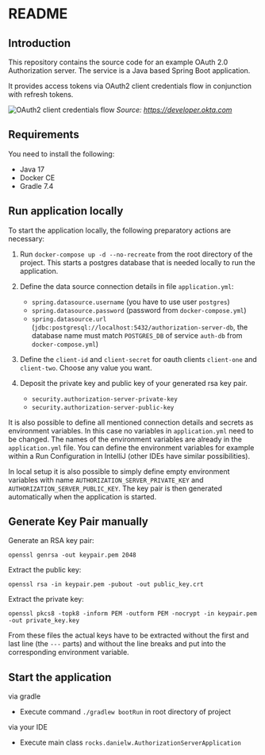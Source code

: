 # README

## Introduction

This repository contains the source code for an example OAuth 2.0 Authorization server. The service is a Java based Spring Boot application.

It provides access tokens via OAuth2 client credentials flow in conjunction with refresh tokens.

![OAuth2 client credentials flow](https://developer.okta.com/assets-jekyll/blog/client-credentials-spring-security/client-credentials-sequence-7fee4525b7b3e50e56ab635711468599b17126e8a8393986c572fffc2c4883b3.png)
_Source: https://developer.okta.com_

## Requirements

You need to install the following:

- Java 17
- Docker CE
- Gradle 7.4

## Run application locally

To start the application locally, the following preparatory actions are necessary:

1. Run `docker-compose up -d --no-recreate` from the root directory of the project. This starts a postgres database that is needed locally to run the application.

2. Define the data source connection details in file `application.yml`:
    - `spring.datasource.username` (you have to use user `postgres`)
    - `spring.datasource.password` (password from `docker-compose.yml`)
    - `spring.datasource.url` (`jdbc:postgresql://localhost:5432/authorization-server-db`, the database name must match `POSTGRES_DB` of service `auth-db` from `docker-compose.yml`)

3. Define the `client-id` and `client-secret` for oauth clients `client-one` and `client-two`. Choose any value you want.

4. Deposit the private key and public key of your generated rsa key pair.
    - `security.authorization-server-private-key`
    - `security.authorization-server-public-key`

It is also possible to define all mentioned connection details and secrets as environment variables. In this case no variables in `application.yml` need to be changed. The names of the environment variables are already in the `application.yml` file. You can define the environment variables for example within a Run Configuration in IntelliJ (other IDEs have similar possibilities).

In local setup it is also possible to simply define empty environment variables with name `AUTHORIZATION_SERVER_PRIVATE_KEY` and `AUTHORIZATION_SERVER_PUBLIC_KEY`. The key pair is then generated automatically when the application is started.

## Generate Key Pair manually

Generate an RSA key pair:

```
openssl genrsa -out keypair.pem 2048
```

Extract the public key:

```
openssl rsa -in keypair.pem -pubout -out public_key.crt
```

Extract the private key:

```
openssl pkcs8 -topk8 -inform PEM -outform PEM -nocrypt -in keypair.pem -out private_key.key
```

From these files the actual keys have to be extracted without the first and last line (the `---` parts) and without the line breaks and put into the corresponding environment variable.

## Start the application

via gradle
- Execute command `./gradlew bootRun` in root directory of project

via your IDE
- Execute main class `rocks.danielw.AuthorizationServerApplication`
